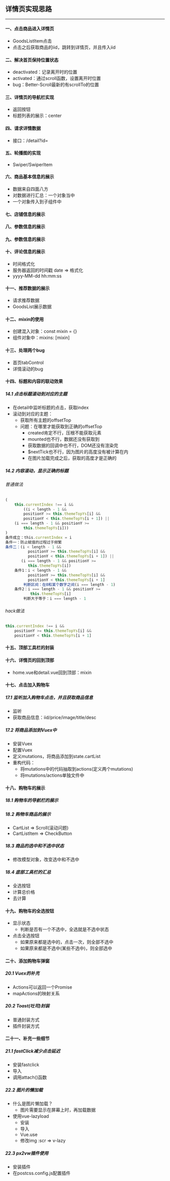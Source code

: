 ## 详情页实现思路

***

#### 一、点击商品进入详情页

- GoodsListItem点击
- 点击之后获取商品的iid，跳转到详情页，并且传入iid

#### 二、解决首页保持位置状态

- deactivated：记录离开时的位置
- activated：通过scroll函数，设置离开时位置
- bug：Better-Scroll最新的有scrollTo的位置

#### 三、详情页的导航栏实现

- 返回按钮
- 标题列表的展示：center

#### 四、请求详情数据

- 接口：/detail?id=

#### 五、轮播图的实现

- Swiper/SwiperItem

#### 六、商品基本信息的展示

- 数据来自四面八方
- 对数据进行汇总：一个对象当中
- 一个对象传入到子组件中

#### 七、店铺信息的展示

#### 八、参数信息的展示

#### 九、参数信息的展示

#### 十、评论信息的展示

- 时间格式化
- 服务器返回的时间戳 date => 格式化
- yyyy-MM-dd hh:mm:ss

#### 十一、推荐数据的展示

- 请求推荐数据
- GoodsList展示数据

#### 十二、mixin的使用

- 创建混入对象：const mixin = {}
- 组件对象中：mixins: [mixin]

#### 十三、处理两个bug

- 首页tabControl
- 详情滚动的bug

#### 十四、标题和内容的联动效果

##### 14.1 点击标题滚动到对应的主题

- 在detail中监听标题的点击，获取index
- 滚动到对应的主题：
  - 获取所有主题的offsetTop
  - 问题：在哪里才能获取到正确的offsetTop
    - created肯定不行，压根不能获取元素
    - mounted也不行，数据还没有获取到
    - 获取数据的回调中也不行，DOM还没有渲染完
    - $nextTick也不行，因为图片的高度没有被计算在内
    - 在图片加载完成之后，获取的高度才是正确的

##### 14.2 内容滚动，显示正确的标题

###### 普通做法

```js
(
    this.currentIndex !== i &&
		((i < length - 1 &&
		positionY >= this.themeTopYs[i] &&
		positionY < this.themeTopYs[i + 1]) ||
	(i === length - 1 && positionY >=       
     	this.themeTopYs[i]))
)
条件成立：this.currentIndex = i
条件一：防止赋值的过程过于频繁
条件二：(i < length - 1 &&
		  positionY >= this.themeTopYs[i] &&
		  positionY < this.themeTopYs[i + 1]) ||
	   (i === length - 1 && positionY >=       
     	  this.themeTopYs[i])
	条件1：i < length - 1 &&
		  positionY >= this.themeTopYs[i] &&
		  positionY < this.themeTopYs[i + 1]
		判断区间：在0和某个数字之间(i === length - 1)
	条件2：i === length - 1 && positionY >=       
     	   this.themeTopYs[i]
		判断大于等于：i === length - 1
```

###### hack做法

```js
this.currentIndex !== i &&
	positionY >= this.themeTopYs[i] &&
	positionY < this.themeTopYs[i + 1]
```

#### 十五、顶部工具栏的封装

#### 十六、详情页的回到顶部

- home.vue和detail.vue回到顶部：mixin

#### 十七、点击加入购物车

##### 17.1 监听加入购物车点击，并且获取商品信息

- 监听
- 获取商品信息：iid/price/image/title/desc

##### 17.2 将商品添加到Vuex中

- 安装Vuex
- 配置Vuex
- 定义mutations，将商品添加到state.cartList
- 重构代码：
  - 将mutations中的代码抽取到actions(定义两个mutations)
  - 将mutations/actions单独文件中

#### 十八、购物车的展示

##### 18.1 购物车的导航栏的展示

##### 18.2 购物车商品的展示

- CartList => Scroll(滚动问题)
- CartListItem => CheckButton

##### 18.3 商品的选中和不选中状态

- 修改模型对象，改变选中和不选中

##### 18.4 底部工具栏的汇总

- 全选按钮
- 计算总价格
- 去计算

#### 十九、购物车的全选按钮

- 显示状态
  - 判断是否有一个不选中，全选就是不选中状态
- 点击全选按钮
  - 如果原来都是选中的，点击一次，则全部不选中
  - 如果原来都是不选中(某些不选中)，则全部选中

#### 二十、添加购物车弹窗

##### 20.1 Vuex的补充

- Actions可以返回一个Promise
- mapActions的映射关系

##### 20.2 Toast(吐司)封装

- 普通封装方式
- 插件封装方式

#### 二十一、补充一些细节

##### 21.1 fastClick减少点击延迟

- 安装fastclick
- 导入
- 调用attach()函数

##### 22.2 图片的懒加载

- 什么是图片懒加载？
  - 图片需要显示在屏幕上时，再加载数据
- 使用vue-lazyload
  - 安装
  - 导入
  - Vue.use
  - 修改img :scr  =>  v-lazy

##### 22.3 px2vw插件使用

- 安装插件
- 在postcss.config.js配置插件



